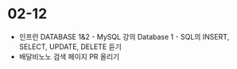 # 02-12

- 인프런 DATABASE 1&2 - MySQL 강의 Database 1 - SQL의 INSERT, SELECT, UPDATE, DELETE 듣기
- 배달비노노 검색 페이지 PR 올리기
